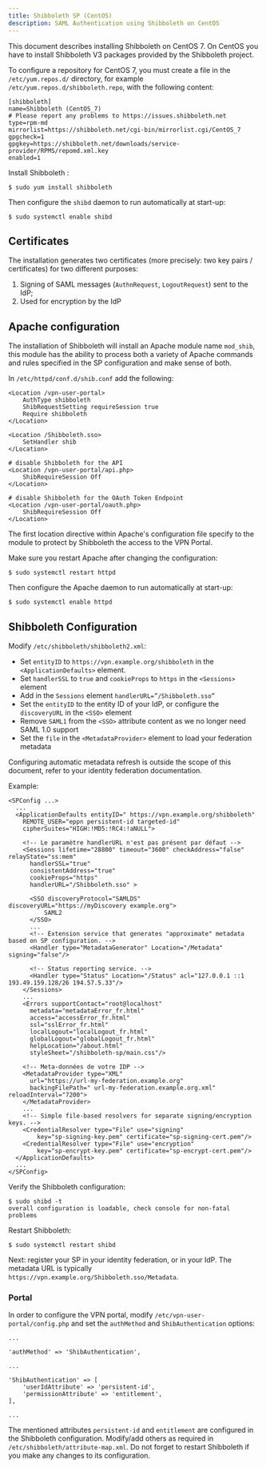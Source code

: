 ```yaml
---
title: Shibboleth SP (CentOS)
description: SAML Authentication using Shibboleth on CentOS
---
```


This document describes installing Shibboleth on CentOS 7. On CentOS you have 
to install Shibboleth V3 packages provided by the Shibboleth project. 

To configure a repository for CentOS 7, you must create a file
in the `/etc/yum.repos.d/` directory, for example 
`/etc/yum.repos.d/shibboleth.repo`, with the following content:

    [shibboleth]
    name=Shibboleth (CentOS_7)
    # Please report any problems to https://issues.shibboleth.net
    type=rpm-md
    mirrorlist=https://shibboleth.net/cgi-bin/mirrorlist.cgi/CentOS_7
    gpgcheck=1
    gpgkey=https://shibboleth.net/downloads/service-provider/RPMS/repomd.xml.key
    enabled=1

Install Shibboleth :

    $ sudo yum install shibboleth
    
Then configure the `shibd` daemon to run automatically at start-up:

    $ sudo systemctl enable shibd

## Certificates

The installation generates two certificates (more precisely: two key pairs / 
certificates) for two different purposes:

1. Signing of SAML messages (`AuthnRequest`, `LogoutRequest`) sent to the IdP;
2. Used for encryption by the IdP

## Apache configuration

The installation of Shibboleth will install an Apache module name `mod_shib`, 
this module has the ability to process both a variety of Apache commands 
and rules specified in the SP configuration and make sense of both.

In `/etc/httpd/conf.d/shib.conf` add the following:

    <Location /vpn-user-portal>
        AuthType shibboleth
        ShibRequestSetting requireSession true
        Require shibboleth
    </Location>

    <Location /Shibboleth.sso>
        SetHandler shib
    </Location>

    # disable Shibboleth for the API
    <Location /vpn-user-portal/api.php>
        ShibRequireSession Off
    </Location>

    # disable Shibboleth for the OAuth Token Endpoint
    <Location /vpn-user-portal/oauth.php>
        ShibRequireSession Off
    </Location> 

The first location directive within Apache's configuration file specify
to the module to protect by Shibboleth the access to the VPN Portal.

Make sure you restart Apache after changing the configuration:

    $ sudo systemctl restart httpd
    
Then configure the Apache daemon to run automatically at start-up:

    $ sudo systemctl enable httpd

## Shibboleth Configuration

Modify `/etc/shibboleth/shibboleth2.xml`:

* Set `entityID` to `https://vpn.example.org/shibboleth` in the 
  `<ApplicationDefaults>` element.
* Set `handlerSSL` to `true` and `cookieProps` to `https` in the `<Sessions>` 
  element
* Add in the `Sessions` element `handlerURL=”/Shibboleth.sso”`
* Set the `entityID` to the entity ID of your IdP, or configure the 
  `discoveryURL` in the `<SSO>` element
* Remove `SAML1` from the `<SSO>` attribute content as we no longer need SAML 
  1.0 support
* Set the `file` in the `<MetadataProvider>` element to load your federation 
  metadata

Configuring automatic metadata refresh is outside the scope of this document,
refer to your identity federation documentation.

Example:

    <SPConfig ...>
      ...
      <ApplicationDefaults entityID=" https://vpn.example.org/shibboleth"
        REMOTE_USER="eppn persistent-id targeted-id"
        cipherSuites="HIGH:!MD5:!RC4:!aNULL">

        <!-- Le paramètre handlerURL n'est pas présent par défaut -->
        <Sessions lifetime="28800" timeout="3600" checkAddress="false" relayState="ss:mem"
          handlerSSL="true"
          consistentAddress="true"
          cookieProps="https"
          handlerURL="/Shibboleth.sso" >

          <SSO discoveryProtocol="SAMLDS" discoveryURL="https://myDiscovery example.org">
              SAML2
          </SSO>
          ...
          <!-- Extension service that generates "approximate" metadata based on SP configuration. -->
          <Handler type="MetadataGenerator" Location="/Metadata" signing="false"/>

          <!-- Status reporting service. -->
          <Handler type="Status" Location="/Status" acl="127.0.0.1 ::1 193.49.159.128/26 194.57.5.33"/>
        </Sessions>
        ...
        <Errors supportContact="root@localhost"
          metadata="metadataError_fr.html"
          access="accessError_fr.html"
          ssl="sslError_fr.html"
          localLogout="localLogout_fr.html"
          globalLogout="globalLogout_fr.html"
          helpLocation="/about.html"
          styleSheet="/shibboleth-sp/main.css"/>

        <!-- Meta-données de votre IDP -->
        <MetadataProvider type="XML"
          url="https://url-my-federation.example.org"
          backingFilePath=" url-my-federation.example.org.xml" reloadInterval="7200">
        </MetadataProvider>
        ...
        <!-- Simple file-based resolvers for separate signing/encryption keys. -->
        <CredentialResolver type="File" use="signing"
            key="sp-signing-key.pem" certificate="sp-signing-cert.pem"/>
        <CredentialResolver type="File" use="encryption"
            key="sp-encrypt-key.pem" certificate="sp-encrypt-cert.pem"/>
      </ApplicationDefaults>
      ...
    </SPConfig>

Verify the Shibboleth configuration:

    $ sudo shibd -t
    overall configuration is loadable, check console for non-fatal problems

Restart Shibboleth:

    $ sudo systemctl restart shibd

Next: register your SP in your identity federation, or in your IdP. The 
metadata URL is typically `https://vpn.example.org/Shibboleth.sso/Metadata`.

### Portal

In order to configure the VPN portal, modify `/etc/vpn-user-portal/config.php`
and set the `authMethod` and `ShibAuthentication` options:

    ...

    'authMethod' => 'ShibAuthentication',

    ...

    'ShibAuthentication' => [
        'userIdAttribute' => 'persistent-id',
        'permissionAttribute' => 'entitlement',
    ],

    ...

The mentioned attributes `persistent-id` and `entitlement` are configured in 
the Shibboleth configuration. Modify/add others as required in 
`/etc/shibboleth/attribute-map.xml`. Do not forget to restart Shibboleth if
you make any changes to its configuration.
